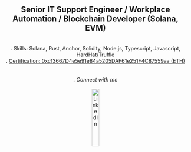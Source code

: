<div dir="auto" align="center">
        <h2>Senior IT Support Engineer / Workplace Automation / Blockchain Developer (Solana, EVM)</h2>
        <br>
        <div>. Skills: Solana, Rust, Anchor, Solidity, Node.js, Typescript, Javascript, HardHat/Truffle</div>
        <div>. <a href="https://www.bcdiploma.com/issuersList?issuerId=27" target="_blank">Certification: 0xc13667D4e5e91e84a5205DAF61e251F4C87559aa (ETH)</a></div>
        <br>
</div>

<div dir="auto" align="center">
        <br>
        <i>. Connect with me</i>
        <br><br>
</div>

<div dir="auto" align="center">
        <a href="https://www.linkedin.com/in/julienc82/" target="_blank"><img src="https://i.postimg.cc/J0dqMgHP/Pik-Png-com-linkedin-png-533498.png" alt="LinkedIn" style="width: 20%;">
        </a>
</div>
